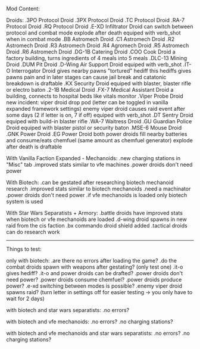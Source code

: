 Mod Content:

Droids:
.3PO Protocol Droid
.3PX Protocol Droid
.TC Protocol Droid
.RA-7 Protocol Droid
.RQ Protocol Droid
.E-XD Infiltrator Droid
	  can switch between protocol and combat mode
	  explode after death
	  equiped with verb_shot when in combat mode
.BB Astromech Droid
.C1 Astromech Droid
.R2 Astromech Droid
.R3 Astromech Droid
.R4 Agromech Droid
.R5 Astromech Droid
.R6 Astromech Droid
.DG-1B Catering Droid
.COO Cook Droid
	  a factory building, turns ingredients of 4 meals into 5 meals
.DLC-13 Mining Droid
.DUM Pit Droid
.D-Wing Air Support Droid
	  equiped with verb_shot
.IT-O Interrogator Droid
	  gives nearby pawns "tortured" hediff
	  this hediffs gives pawns pain and in later stages can cause jail break and catatonic breakdown
	  is draftable
.KX Security Droid
	  equiped with blaster, blaster rifle or electro baton
.2-1B Medical Droid
.FX-7 Medical Assistant Droid
	  a building, connects to hospital beds like vitals monitor
.Viper Probe Droid
	  new incident: viper droid drop pod (letter can be toggled in vanilla expanded framework settings)
	  enemy viper droid causes raid event after some days (2 if letter is on, 7 if off)
	  equiped with verb_shot
.DT Sentry Droid
	  equiped with build-in blaster rifle
.WA-7 Waitress Droid
.GU Guardian Police Droid
	  equiped with blaster pistol or security baton
.MSE-6 Mouse Droid
.GNK Power Droid
.EG Power Droid
	  both power droids fill nearby batteries and consume/eats chemfuel (same amount as chemfuel generator)
	  explode after death
	  is draftable

With Vanilla Faction Expanded - Mechanoids:
.new charging stations in "Misc" tab
.improved stats similar to vfe machines
.power droids don't need power

With Biotech:
.can be gestated after researching biotech mechanoid research
.improved stats similar to biotech mechanoids
.need a machinator
.power droids don't need power
.if vfe mechanoids is loaded only biotech system is used

With Star Wars Separatists + Armory:
.battle droids have improved stats when biotech or vfe mechanoids are loaded
.d-wing droid spawns in new raid from the cis faction
.bx commando droid shield added
.tactical droids can do research work

-----------------
Things to test:

only with biotech:
.are there no errors after loading the game?
.do the combat droids spawn with weapons after gestating? (only test one)
.it-o gives hediff?
.it-o and power droids can be drafted?
.power droids don't need power?
.power droids consume chemfuel?
.power droids produce power?
.e-xd switching between modes is possible?
.enemy viper droid spawns raid? (turn letter in settings off for easier testing -> you only have to wait for 2 days)

with biotech and star wars separatists:
.no errors?

with biotech and vfe mechanoids:
.no errors?
.no charging stations?

with biotech and vfe mechanoids and star wars separatists:
.no errors?
.no charging stations?
